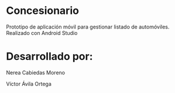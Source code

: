 # Concesionario
Prototipo de aplicación móvil para gestionar listado de automóviles. Realizado con Android Studio

# Desarrollado por:
Nerea Cabiedas Moreno

Víctor Ávila Ortega  
